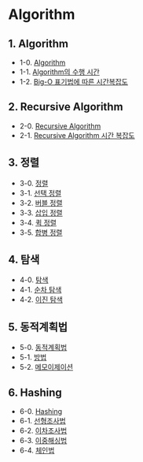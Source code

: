 # Algorithm



## 1. Algorithm
- 1-0. [Algorithm](https://github.com/gimhanul/screwbar/blob/main/Algorithm/Algorithm/algorithm.md)
- 1-1. [Algorithm의 수행 시간](https://github.com/gimhanul/screwbar/blob/main/Algorithm/Algorithm/%EC%88%98%ED%96%89%EC%8B%9C%EA%B0%84.md)
- 1-2. [Big-O 표기법에 따른 시간복잡도](https://github.com/gimhanul/screwbar/blob/main/Algorithm/Algorithm/%EC%8B%9C%EA%B0%84%EB%B3%B5%EC%9E%A1%EB%8F%84.md)

## 2. Recursive Algorithm
- 2-0. [Recursive Algorithm](https://github.com/gimhanul/screwbar/blob/main/Algorithm/RecursiveAlgorithm/RecursiveAlgorithm.md)
- 2-1. [Recursive Algorithm 시간 복잡도](https://github.com/gimhanul/screwbar/blob/main/Algorithm/RecursiveAlgorithm/%EC%8B%9C%EA%B0%84%EB%B3%B5%EC%9E%A1%EB%8F%84.md)

## 3. 정렬
- 3-0. [정렬](https://github.com/gimhanul/screwbar/blob/main/Algorithm/sort/sort.md)
- 3-1. [선택 정렬](https://github.com/gimhanul/screwbar/blob/main/Algorithm/sort/%EC%84%A0%ED%83%9D%EC%A0%95%EB%A0%AC.md)
- 3-2. [버블 정렬](https://github.com/gimhanul/screwbar/blob/main/Algorithm/sort/%EB%B2%84%EB%B8%94%EC%A0%95%EB%A0%AC.md)
- 3-3. [삽입 정렬](https://github.com/gimhanul/screwbar/blob/main/Algorithm/sort/%EC%82%BD%EC%9E%85%EC%A0%95%EB%A0%AC.md)
- 3-4. [퀵 정렬](https://github.com/gimhanul/screwbar/blob/main/Algorithm/sort/%ED%80%B5%EC%A0%95%EB%A0%AC.md)
- 3-5. [합병 정렬](https://github.com/gimhanul/screwbar/blob/main/Algorithm/sort/%ED%95%A9%EB%B3%91%EC%A0%95%EB%A0%AC.md)

## 4. 탐색
- 4-0. [탐색](https://github.com/gimhanul/screwbar/blob/main/Algorithm/%ED%83%90%EC%83%89/%ED%83%90%EC%83%89.md)
- 4-1. [순차 탐색](https://github.com/gimhanul/screwbar/blob/main/Algorithm/%ED%83%90%EC%83%89/%EC%88%9C%EC%B0%A8%ED%83%90%EC%83%89.md)
- 4-2. [이진 탐색](https://github.com/gimhanul/screwbar/blob/main/Algorithm/%ED%83%90%EC%83%89/%EC%9D%B4%EC%A7%84%ED%83%90%EC%83%89.md)

## 5. 동적계획법
- 5-0. [동적계획법](https://github.com/gimhanul/screwbar/blob/main/Algorithm/%EB%8F%99%EC%A0%81%EA%B3%84%ED%9A%8D%EB%B2%95/%EB%8F%99%EC%A0%81%EA%B3%84%ED%9A%8D%EB%B2%95.md)
- 5-1. [방법](https://github.com/gimhanul/screwbar/blob/main/Algorithm/%EB%8F%99%EC%A0%81%EA%B3%84%ED%9A%8D%EB%B2%95/%EB%B0%A9%EB%B2%95.md)
- 5-2. [메모이제이션](https://github.com/gimhanul/screwbar/blob/main/Algorithm/%EB%8F%99%EC%A0%81%EA%B3%84%ED%9A%8D%EB%B2%95/%EB%A9%94%EB%AA%A8%EC%9D%B4%EC%A0%9C%EC%9D%B4%EC%85%98.md)

## 6. Hashing
- 6-0. [Hashing](https://github.com/gimhanul/screwbar/blob/main/Algorithm/%ED%95%B4%EC%8B%B1/%ED%95%B4%EC%8B%B1.md)
- 6-1. [선형조사법](https://github.com/gimhanul/screwbar/blob/main/Algorithm/%ED%95%B4%EC%8B%B1/%EC%84%A0%ED%98%95%EC%A1%B0%EC%82%AC%EB%B2%95.md)
- 6-2. [이차조사법](https://github.com/gimhanul/screwbar/blob/main/Algorithm/%ED%95%B4%EC%8B%B1/%EC%9D%B4%EC%B0%A8%EC%A1%B0%EC%82%AC%EB%B2%95.md)
- 6-3. [이중해싱법](https://github.com/gimhanul/screwbar/blob/main/Algorithm/%ED%95%B4%EC%8B%B1/%EC%9D%B4%EC%A4%91%ED%95%B4%EC%8B%B1%EB%B2%95.md)
- 6-4. [체인법](https://github.com/gimhanul/screwbar/blob/main/Algorithm/%ED%95%B4%EC%8B%B1/%EC%B2%B4%EC%9D%B8%EB%B2%95.md)
